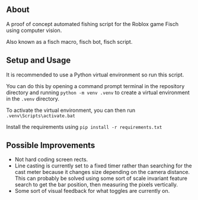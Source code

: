 ## About

A proof of concept automated fishing script for the Roblox game Fisch using computer vision.

Also known as a fisch macro, fisch bot, fisch script.

## Setup and Usage

It is recommended to use a Python virtual environment so run this script.

You can do this by opening a command prompt terminal in the repository directory and running `python -m venv .venv` to create a virtual environment in the `.venv` directory.

To activate the virtual environment, you can then run `.venv\Scripts\activate.bat`

Install the requirements using `pip install -r requirements.txt`

## Possible Improvements

- Not hard coding screen rects.
- Line casting is currently set to a fixed timer rather than searching for the cast meter because it changes size depending on the camera distance. This can probably be solved using some sort of scale invariant feature search to get the bar position, then measuring the pixels vertically.
- Some sort of visual feedback for what toggles are currently on.
